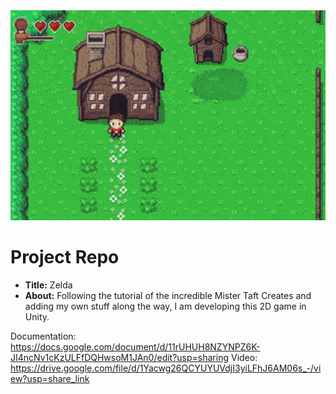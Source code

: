 <div align="center">
  <img alt="Preview" src="./Images/hero.gif" width="800">
</div>

# Project Repo


- **Title:** Zelda
- **About:** Following the tutorial of the incredible Mister Taft Creates and adding my own stuff along the way, I am developing this 2D game in Unity.
  

Documentation: https://docs.google.com/document/d/11rUHUH8NZYNPZ6K-JI4ncNv1cKzULFfDQHwsoM1JAn0/edit?usp=sharing
Video: https://drive.google.com/file/d/1Yacwg26QCYUYUVdjI3yiLFhJ6AM06s_-/view?usp=share_link

